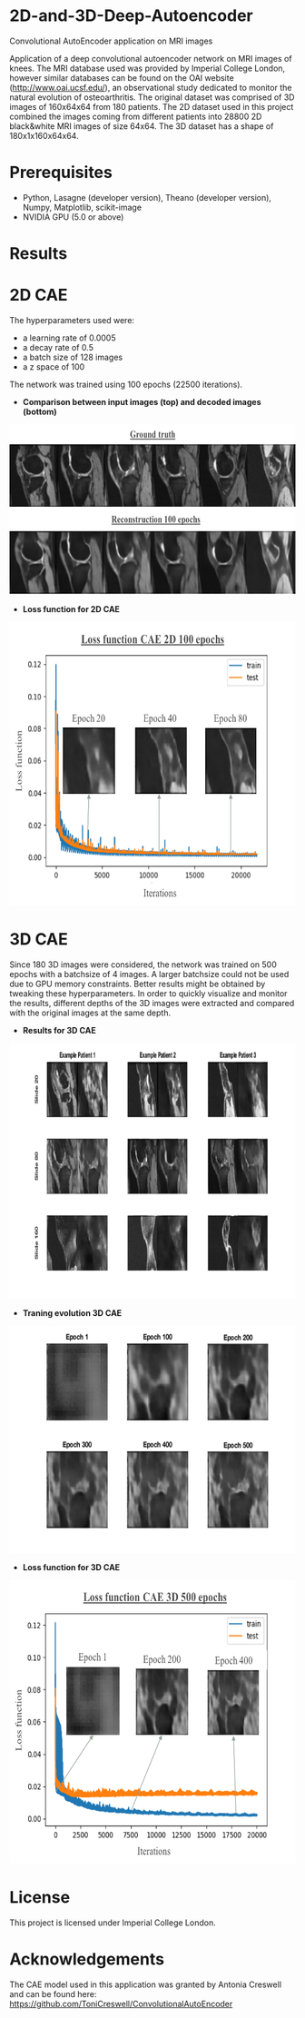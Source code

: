 # 2D-and-3D-Deep-Autoencoder
Convolutional AutoEncoder application on MRI images 

Application of a deep convolutional autoencoder network on MRI images of knees. The MRI database used was provided by Imperial College London, however similar databases can be found on the OAI website (http://www.oai.ucsf.edu/), an observational study dedicated to monitor the natural evolution of osteoarthritis.
The original dataset was comprised of 3D images of 160x64x64 from 180 patients.
The 2D dataset used in this project combined the images coming from different patients into 28800 2D black&white MRI images of size 64x64.
The 3D dataset has a shape of 180x1x160x64x64.

# Prerequisites
- Python, Lasagne (developer version), Theano (developer version), Numpy, Matplotlib, scikit-image
- NVIDIA GPU (5.0 or above)
# Results

# 2D CAE

The hyperparameters used were:
- a learning rate of 0.0005
- a decay rate of 0.5
- a batch size of 128 images 
- a z space of 100 

The network was trained using 100 epochs (22500 iterations).

- **Comparison between input images (top) and decoded images (bottom)** 
<p align="center">
<img src="results/results_2dcae.png" alt="alt text" width="600" height="300">

- **Loss function for 2D CAE**
<p align="center">
<img src="results/losscae2d.png" alt="alt text" width="650" height="500">


# 3D CAE
Since 180 3D images were considered, the network was trained on 500 epochs with a batchsize of 4 images. A larger batchsize could not be used due
to GPU memory constraints. Better results might be obtained by tweaking these hyperparameters.
In order to quickly visualize and monitor the results, different depths of the 3D images were extracted and compared with the original images at the same depth.
- **Results for 3D CAE**
<p align="center">
<img src="results/results3D_cae.png" alt="alt text" width="900" height="450">

- **Traning evolution 3D CAE**
<p align="center">
<img src="results/cae3depochs.png" alt="alt text" width="650" height="400">

- **Loss function for 3D CAE**
<p align="center">
<img src="results/losscae3d.png" alt="alt text" width="650" height="500">

# License
This project is licensed under Imperial College London.
# Acknowledgements

The CAE model used in this application was granted by Antonia Creswell and can be found here: https://github.com/ToniCreswell/ConvolutionalAutoEncoder



